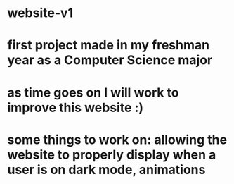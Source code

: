 # website-v1
# first project made in my freshman year as a Computer Science major
# as time goes on I will work to improve this website :)
# some things to work on: allowing the website to properly display when a user is on dark mode, animations

